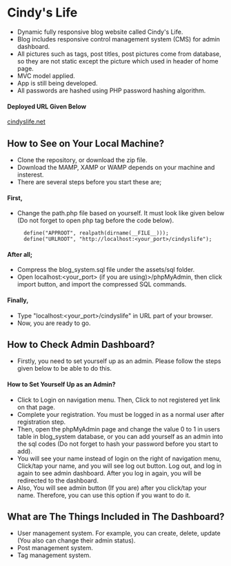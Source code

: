 # Cindy's Life
* Dynamic fully responsive blog website called Cindy's Life.
* Blog includes responsive control management system (CMS) for admin dashboard.
* All pictures such as tags, post titles, post pictures come from database, so they are not static except the picture which used in header of home page.
* MVC model applied.
* App is still being developed.
* All passwords are hashed using PHP password hashing algorithm.
#### Deployed URL Given Below
[cindyslife.net](http://cindyslife.net)

## How to See on Your Local Machine?
* Clone the repository, or download the zip file.
* Download the MAMP, XAMP or WAMP depends on your machine and insterest.
* There are several steps before you start these are;
#### First,
* Change the path.php file based on yourself. It must look like given below (Do not forget to open php tag before the code below).

        define("APPROOT", realpath(dirname(__FILE__)));
        define("URLROOT", "http://localhost:<your_port>/cindyslife");

#### After all;
* Compress the blog_system.sql file under the assets/sql folder.
* Open localhost:<your_port> (if you are using)>/phpMyAdmin, then click import button, and import the compressed SQL commands.
#### Finally,
* Type "localhost:<your_port>/cindyslife" in URL part of your browser.
* Now, you are ready to go.

## How to Check Admin Dashboard?
* Firstly, you need to set yourself up as an admin. Please follow the steps given below to be able to do this.
#### How to Set Yourself Up as an Admin?
* Click to Login on navigation menu. Then, Click to not registered yet link on that page.
* Complete your registration. You must be logged in as a normal user after registration step.
* Then, open the phpMyAdmin page and change the value 0 to 1 in users table in blog_system database, or you can add yourself as an admin into the sql codes (Do not forget to hash your password before you start to add).
* You will see your name instead of login on the right of navigation menu, Click/tap your name, and you will see log out button. Log out, and log in again to see admin dashboard. After you log in again, you will be redirected to the dashboard.
* Also, You will see admin button (If you are) after you click/tap your name. Therefore, you can use this option if you want to do it.

## What are The Things Included in The Dashboard?
* User management system. For example, you can create, delete, update (You also can change their admin status).
* Post management system.
* Tag management system.